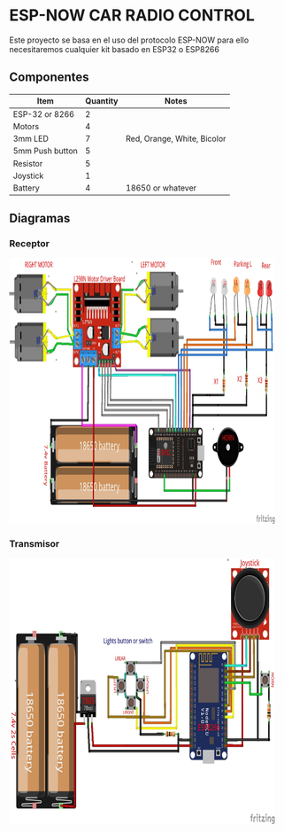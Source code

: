 # ESP-NOW CAR RADIO CONTROL
Este proyecto se basa en el uso del protocolo ESP-NOW para ello necesitaremos cualquier kit basado en ESP32 o ESP8266

## Componentes
| Item             | Quantity | Notes                         |
| ---------------- | -------- | ----------------------------- |
| ESP-32 or 8266   | 2        |                               |
| Motors           | 4        |                               |
| 3mm LED          | 7        | Red, Orange, White, Bicolor   |
| 5mm Push button  | 5        |                               |
| Resistor         | 5        |                               | 
| Joystick         | 1        |                               |
| Battery          | 4        | 18650 or whatever             |

## Diagramas
### Receptor
<img src="/IMAGES/01_RX_RC_ESPNOW_CARS_ESP32.jpg" width="480" height="480" alt="Receptor ESP32">

### Transmisor
<img src="/IMAGES/00_TX_RC_ESPNOW_CARS_ESP8266.jpg" width="480" height="480" alt="Transmisor ESP8266">

